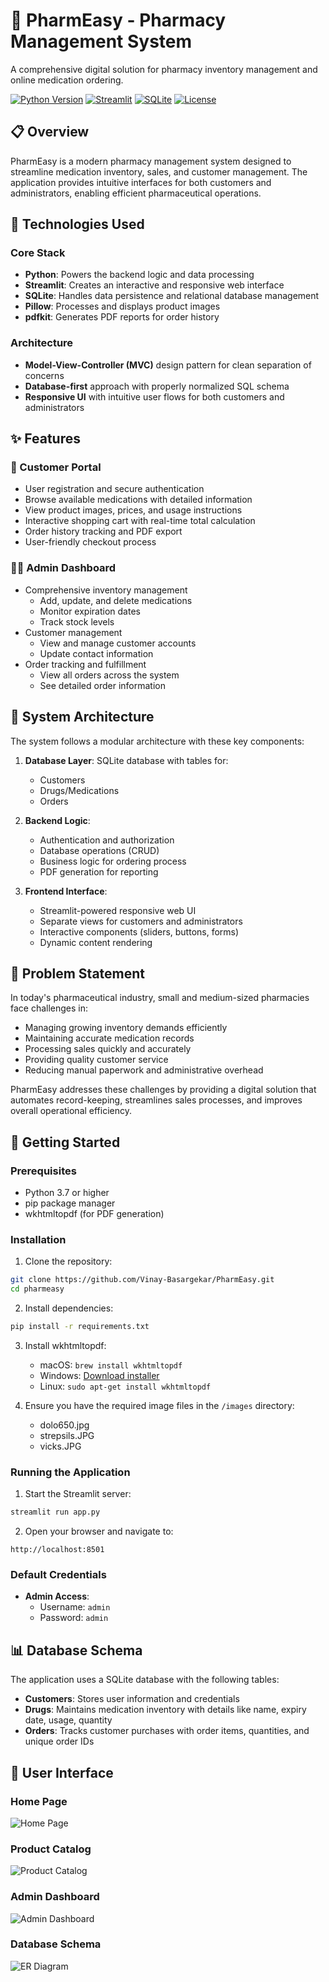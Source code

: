 # 💊 PharmEasy - Pharmacy Management System

A comprehensive digital solution for pharmacy inventory management and online medication ordering.

[![Python Version](https://img.shields.io/badge/python-3.7+-blue.svg)](https://www.python.org/downloads/)
[![Streamlit](https://img.shields.io/badge/streamlit-1.22.0-FF4B4B.svg)](https://streamlit.io/)
[![SQLite](https://img.shields.io/badge/sqlite-3-blue.svg)](https://www.sqlite.org/)
[![License](https://img.shields.io/badge/license-MIT-green.svg)](LICENSE)

## 📋 Overview

PharmEasy is a modern pharmacy management system designed to streamline medication inventory, sales, and customer management. The application provides intuitive interfaces for both customers and administrators, enabling efficient pharmaceutical operations.

## 🔧 Technologies Used

### Core Stack
- **Python**: Powers the backend logic and data processing
- **Streamlit**: Creates an interactive and responsive web interface
- **SQLite**: Handles data persistence and relational database management
- **Pillow**: Processes and displays product images
- **pdfkit**: Generates PDF reports for order history

### Architecture
- **Model-View-Controller (MVC)** design pattern for clean separation of concerns
- **Database-first** approach with properly normalized SQL schema
- **Responsive UI** with intuitive user flows for both customers and administrators

## ✨ Features

### 👤 Customer Portal
- User registration and secure authentication
- Browse available medications with detailed information
- View product images, prices, and usage instructions
- Interactive shopping cart with real-time total calculation
- Order history tracking and PDF export
- User-friendly checkout process

### 👨‍💼 Admin Dashboard
- Comprehensive inventory management
  - Add, update, and delete medications
  - Monitor expiration dates
  - Track stock levels
- Customer management
  - View and manage customer accounts
  - Update contact information
- Order tracking and fulfillment
  - View all orders across the system
  - See detailed order information

## 🧩 System Architecture

The system follows a modular architecture with these key components:

1. **Database Layer**: SQLite database with tables for:
   - Customers
   - Drugs/Medications
   - Orders

2. **Backend Logic**:
   - Authentication and authorization
   - Database operations (CRUD)
   - Business logic for ordering process
   - PDF generation for reporting

3. **Frontend Interface**:
   - Streamlit-powered responsive web UI
   - Separate views for customers and administrators
   - Interactive components (sliders, buttons, forms)
   - Dynamic content rendering

## 🎯 Problem Statement

In today's pharmaceutical industry, small and medium-sized pharmacies face challenges in:

- Managing growing inventory demands efficiently
- Maintaining accurate medication records
- Processing sales quickly and accurately
- Providing quality customer service
- Reducing manual paperwork and administrative overhead

PharmEasy addresses these challenges by providing a digital solution that automates record-keeping, streamlines sales processes, and improves overall operational efficiency.

## 🚀 Getting Started

### Prerequisites
- Python 3.7 or higher
- pip package manager
- wkhtmltopdf (for PDF generation)

### Installation

1. Clone the repository:
```bash
git clone https://github.com/Vinay-Basargekar/PharmEasy.git
cd pharmeasy
```

2. Install dependencies:
```bash
pip install -r requirements.txt
```

3. Install wkhtmltopdf:
   - macOS: `brew install wkhtmltopdf`
   - Windows: [Download installer](https://wkhtmltopdf.org/downloads.html)
   - Linux: `sudo apt-get install wkhtmltopdf`

4. Ensure you have the required image files in the `/images` directory:
   - dolo650.jpg
   - strepsils.JPG
   - vicks.JPG

### Running the Application

1. Start the Streamlit server:
```bash
streamlit run app.py
```

2. Open your browser and navigate to:
```
http://localhost:8501
```

### Default Credentials

- **Admin Access**:
  - Username: `admin`
  - Password: `admin`

## 📊 Database Schema

The application uses a SQLite database with the following tables:

- **Customers**: Stores user information and credentials
- **Drugs**: Maintains medication inventory with details like name, expiry date, usage, quantity
- **Orders**: Tracks customer purchases with order items, quantities, and unique order IDs

## 📱 User Interface

### Home Page
![Home Page](./images/dbms-1.jpeg)

### Product Catalog
![Product Catalog](./images/dbms-2.jpeg)

### Admin Dashboard
![Admin Dashboard](./images/dbms-3.jpeg)

### Database Schema
![ER Diagram](./images/dbms-4.jpeg)
